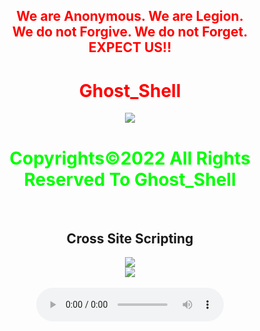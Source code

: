 <html>
    <center>
     <h2 style="color:red">
    We are Anonymous.
    We are Legion.<br>
    We do not Forgive.
    We do not Forget.<br>EXPECT US!!<br></h2>   
    <link rel="icon" type="image/x-icon" href="favicon.ico">
    <link rel="stylesheet" href="world.css">
      <h1 style="color:red">Ghost_Shell</h1><img src="https://i.ibb.co/SmLz9Fr/GHOOST.png"><br>
     <h1 style="color:#00ff00">Copyrights&copy;2022 All Rights Reserved To Ghost_Shell</h1>
        <center>
        <div class="social">
            <ul class="social">
<a class="li.social-icon" href="https://www.facebook.com/"><ion-icon name="logo-facebook"></ion-icon></a>
<a class="li.social-icon" href="https://twitter.com/"><ion-icon name="logo-twitter"></ion-icon></a>
<a class="li.social-icon" href="https://www.instagram.com/"><ion-icon name="logo-instagram"></ion-icon></a>
<a class="li.social-icon" href="https://www.youtube.com/"><ion-icon name="logo-youtube"></ion-icon></a>
<a class="li.social-icon" href="https://github.com/"><ion-icon name="logo-github"></ion-icon></a>
            </ul>
            </div>
            <br>
<h2>Cross Site Scripting</h2>
<div class="slide_wrap">
  <div class="slide_show">
  <div class="slide_img">
    <div class="slide"><img src="https://raw.githubusercontent.com/Ghost00Shell/Khaled_AlKhawaga/98682bc2196f38e34c934ecf30694c45e5959222/Cross%20Site%20Scripting%20Zero%20To%20Hero/1.png"></div>
    <div class="slide"><img src="https://raw.githubusercontent.com/Ghost00Shell/Khaled_AlKhawaga/main/Cross%20Site%20Scripting%20Zero%20To%20Hero/2.png"></div>
    </div> 
  </div>
  <div class="slide_btn">
    <a href="#" class="prev"><i class="fas fa-angle-left"></i></a>
    <a href="#" class="next"><i class="fas fa-angle-right"></i></a>
  </div>
</div>
<br>
<body> 
<script type="module" src="https://unpkg.com/ionicons@5.5.2/dist/ionicons/ionicons.esm.js"></script>
<script nomodule src="https://unpkg.com/ionicons@5.5.2/dist/ionicons/ionicons.js"></script>
   <audio controls loop autoplay height="" width="">
<audio autoplay="true" src="Anonymous Hackers Song-We Are Anonymous.mp3"></audio>
     <script>alert("😎It is our great pleasure to have you on board!.A hearty welcome to you😎")</script>
</body>
